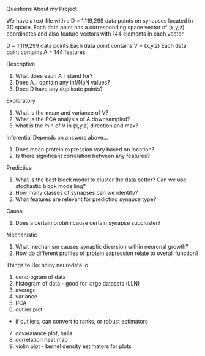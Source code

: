 Questions About my Project

We have a text file with a D = 1,119,299 data points on synapses located in 3D space. Each data point has a corresponding space vector of (x,y,z) coordinates and also feature vectors with 144 elements in each vector. 

D = 1,119,299 data points 
Each data point contains V = (x,y,z)
Each data point contains A = 144 features.

Descriptive 

1. What does each A_i stand for?
2. Does A_i contain any inf/NaN values?
3. Does D have any duplicate points?


Exploratory 
1. What is the mean and variance of V?
2. What is the PCA analysis of A downsampled?
3. what is the min of V in (x,y,z) direction and max?

Inferential 
Depends on answers above...
1. Does mean protein expression vary based on location?
2. Is there significant correlation between any features?

Predictive 
1. What is the best block model to cluster the data better? Can we use stochastic block modelling?
2. How many classes of synapses can we identify?
3. What features are relevant for predicting synapse type?

Causal 
1. Does a certain protein cause certain synapse subcluster?

Mechanistic 
1. What mechanism causes synaptic diversion within neuronal growth?
2. How do different profiles of protein expression relate to overall function?

Things to Do:
shiny.neurodata.io
1. dendrogram of data
2. histogram of data - good for large datasets (LLN)
3. average
4. variance
5. PCA
6. outlier plot
- if outliers, can convert to ranks, or robust estimators
7. covaraiance plot, halla
8. correlation heat map
9. violin plot - kernel density estimators for plots